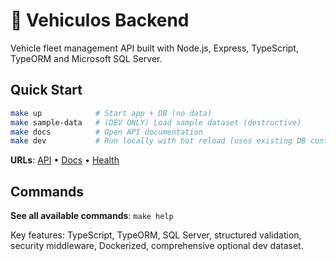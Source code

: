# 🚗 Vehiculos Backend

Vehicle fleet management API built with Node.js, Express, TypeScript, TypeORM and Microsoft SQL Server.

## Quick Start

```bash
make up            # Start app + DB (no data)
make sample-data   # (DEV ONLY) Load sample dataset (destructive)
make docs          # Open API documentation
make dev           # Run locally with hot reload (uses existing DB container)
```

**URLs**: [API](http://localhost:3000) • [Docs](http://localhost:3000/docs) • [Health](http://localhost:3000/health)

## Commands

**See all available commands**: `make help`

Key features: TypeScript, TypeORM, SQL Server, structured validation, security middleware, Dockerized, comprehensive optional dev dataset.
